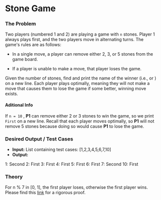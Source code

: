 # Stone Game

### The Problem

Two players (numbered 1 and 2) are playing a game with ```n``` stones. Player 1 always plays first, and the two players move in alternating turns. The game's rules are as follows:

* In a single move, a player can remove either 2, 3, or 5 stones from the game board.

* If a player is unable to make a move, that player loses the game.

Given the number of stones, find and print the name of the winner (i.e.,  or ) on a new line. Each player plays optimally, meaning they will not make a move that causes them to lose the game if some better, winning move exists.

#### Aditional Info

If ```n = 10``` , **P1** can remove either 2 or 3 stones to win the game, so we print ```First``` on a new line. Recall that each player moves optimally, so **P1** will not remove 5 stones because doing so would cause **P1** to lose the game.

### Desired Output / Test Cases

* **Input:** List containing test cases: [1,2,3,4,5,6,7,10]
* **Output:**

1:  Second
2:  First
3:  First
4:  First
5:  First
6:  First
7:  Second
10: First

### Theory
For n % 7 in [0, 1], the first player loses, otherwise the first player wins.
Please find this [link](https://theory.stanford.edu/~trevisan/cs103-14/hw2sol.pdf) for a rigorous proof.
